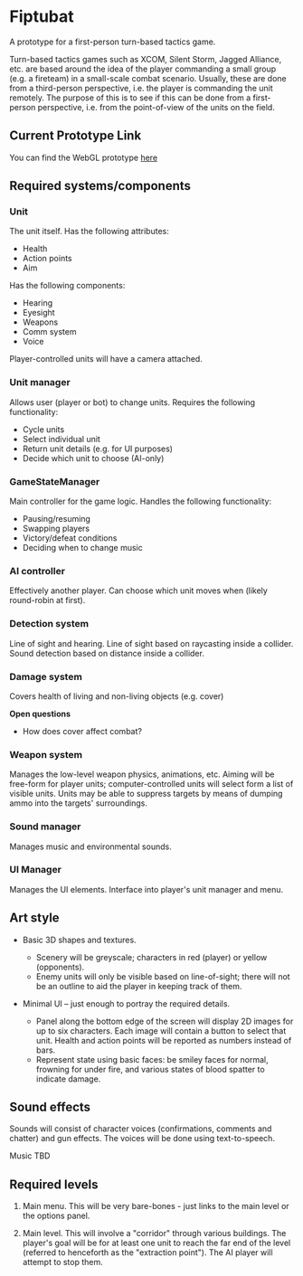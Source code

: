 # Fiptubat
A prototype for a first-person turn-based tactics game.

Turn-based tactics games such as XCOM, Silent Storm, Jagged Alliance, etc. are based around the idea of the player commanding a small group (e.g. a fireteam) in a small-scale combat scenario. Usually, these are done from a third-person perspective, i.e. the player is commanding the unit remotely. The purpose of this is to see if this can be done from a first-person perspective, i.e. from the point-of-view of the units on the field.

## Current Prototype Link
You can find the WebGL prototype [here](https://aceade.github.io/Fiptubat/Fiptubat/Releases/ProtoType/index.html)

## Required systems/components

### Unit
The unit itself. Has the following attributes:
* Health
* Action points
* Aim

Has the following components:
* Hearing
* Eyesight
* Weapons
* Comm system
* Voice

Player-controlled units will have a camera attached.

### Unit manager
Allows user (player or bot) to change units. Requires the following functionality:
* Cycle units
* Select individual unit
* Return unit details (e.g. for UI purposes)
* Decide which unit to choose (AI-only)

### GameStateManager
Main controller for the game logic. Handles the following functionality:
* Pausing/resuming
* Swapping players
* Victory/defeat conditions
* Deciding when to change music

### AI controller
Effectively another player. Can choose which unit moves when (likely round-robin at first).

### Detection system
Line of sight and hearing. Line of sight based on raycasting inside a collider. Sound detection based on distance inside a collider.

### Damage system
Covers health of living and non-living objects (e.g. cover)

**Open questions**
* How does cover affect combat?

### Weapon system
Manages the low-level weapon physics, animations, etc. Aiming will be free-form for player units; computer-controlled units will select form a list of visible units.
Units may be able to suppress targets by means of dumping ammo into the targets' surroundings.

### Sound manager
Manages music and environmental sounds.

### UI Manager
Manages the UI elements. Interface into player's unit manager and menu.

## Art style

* Basic 3D shapes and textures. 
    * Scenery will be greyscale; characters in red (player) or yellow (opponents). 
    * Enemy units will only be visible based on line-of-sight; there will not be an outline to aid the player in keeping track of them.

* Minimal UI – just enough to portray the required details.
    * Panel along the bottom edge of the screen will display 2D images for up to six characters. Each image will contain a button to select that unit. Health and action points will be reported as numbers instead of bars.
    * Represent state using basic faces: be smiley faces for normal, frowning for under fire, and various states of blood spatter to indicate damage.

## Sound effects

Sounds will consist of character voices (confirmations, comments and chatter) and gun effects. The voices will be done using text-to-speech.

Music TBD

## Required levels

1. Main menu. This will be very bare-bones - just links to the main level or the options panel.

2. Main level. This will involve a "corridor" through various buildings. The player's goal will be for at least one unit to reach the far end of the level (referred to henceforth as the "extraction point"). The AI player will attempt to stop them.

